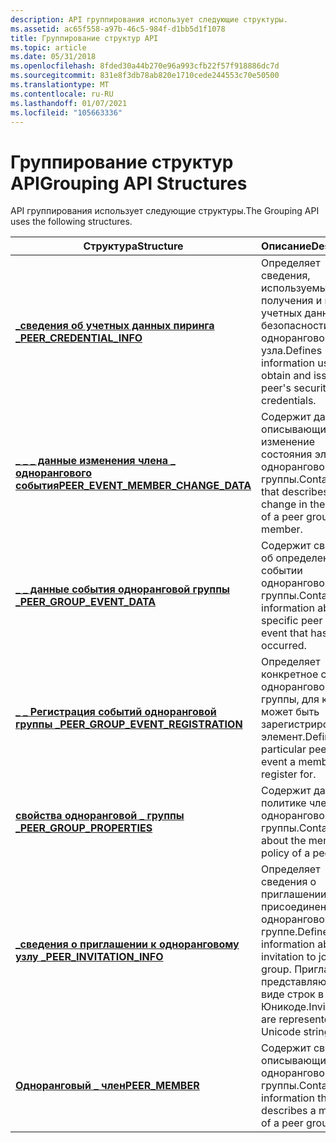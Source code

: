 ```yaml
---
description: API группирования использует следующие структуры.
ms.assetid: ac65f558-a97b-46c5-984f-d1bb5d1f1078
title: Группирование структур API
ms.topic: article
ms.date: 05/31/2018
ms.openlocfilehash: 8fded30a44b270e96a993cfb22f57f918886dc7d
ms.sourcegitcommit: 831e8f3db78ab820e1710cede244553c70e50500
ms.translationtype: MT
ms.contentlocale: ru-RU
ms.lasthandoff: 01/07/2021
ms.locfileid: "105663336"
---
```

# <a name="grouping-api-structures"></a><span data-ttu-id="5e0ee-103">Группирование структур API</span><span class="sxs-lookup"><span data-stu-id="5e0ee-103">Grouping API Structures</span></span>

<span data-ttu-id="5e0ee-104">API группирования использует следующие структуры.</span><span class="sxs-lookup"><span data-stu-id="5e0ee-104">The Grouping API uses the following structures.</span></span>



| <span data-ttu-id="5e0ee-105">Структура</span><span class="sxs-lookup"><span data-stu-id="5e0ee-105">Structure</span></span>                                                                  | <span data-ttu-id="5e0ee-106">Описание</span><span class="sxs-lookup"><span data-stu-id="5e0ee-106">Description</span></span>                                                                                                   |
|----------------------------------------------------------------------------|---------------------------------------------------------------------------------------------------------------|
| [<span data-ttu-id="5e0ee-107">**\_сведения об учетных данных пиринга \_**</span><span class="sxs-lookup"><span data-stu-id="5e0ee-107">**PEER\_CREDENTIAL\_INFO**</span></span>](/windows/desktop/api/P2P/ns-p2p-peer_credential_info)                     | <span data-ttu-id="5e0ee-108">Определяет сведения, используемые для получения и выпуска учетных данных безопасности однорангового узла.</span><span class="sxs-lookup"><span data-stu-id="5e0ee-108">Defines information used to obtain and issue a peer's security credentials.</span></span>                                   |
| [<span data-ttu-id="5e0ee-109">**\_ \_ \_ данные изменения члена \_ однорангового события**</span><span class="sxs-lookup"><span data-stu-id="5e0ee-109">**PEER\_EVENT\_MEMBER\_CHANGE\_DATA**</span></span>](/windows/desktop/api/P2P/ns-p2p-peer_event_member_change_data) | <span data-ttu-id="5e0ee-110">Содержит данные, описывающие изменение состояния элемента одноранговой группы.</span><span class="sxs-lookup"><span data-stu-id="5e0ee-110">Contains data that describes a change in the status of a peer group member.</span></span>                                   |
| [<span data-ttu-id="5e0ee-111">**\_ \_ данные события одноранговой группы \_**</span><span class="sxs-lookup"><span data-stu-id="5e0ee-111">**PEER\_GROUP\_EVENT\_DATA**</span></span>](/windows/win32/api/p2p/ns-p2p-peer_group_event_data-r1)                  | <span data-ttu-id="5e0ee-112">Содержит сведения об определенном событии одноранговой группы.</span><span class="sxs-lookup"><span data-stu-id="5e0ee-112">Contains information about a specific peer group event that has occurred.</span></span>                                     |
| [<span data-ttu-id="5e0ee-113">**\_ \_ Регистрация событий одноранговой группы \_**</span><span class="sxs-lookup"><span data-stu-id="5e0ee-113">**PEER\_GROUP\_EVENT\_REGISTRATION**</span></span>](/windows/desktop/api/P2P/ns-p2p-peer_group_event_registration)  | <span data-ttu-id="5e0ee-114">Определяет конкретное событие одноранговой группы, для которого может быть зарегистрирован элемент.</span><span class="sxs-lookup"><span data-stu-id="5e0ee-114">Defines the particular peer group event a member can register for.</span></span>                                            |
| [<span data-ttu-id="5e0ee-115">**свойства одноранговой \_ группы \_**</span><span class="sxs-lookup"><span data-stu-id="5e0ee-115">**PEER\_GROUP\_PROPERTIES**</span></span>](/windows/desktop/api/P2P/ns-p2p-peer_group_properties)                   | <span data-ttu-id="5e0ee-116">Содержит данные о политике членства одноранговой группы.</span><span class="sxs-lookup"><span data-stu-id="5e0ee-116">Contains data about the membership policy of a peer group.</span></span>                                                    |
| [<span data-ttu-id="5e0ee-117">**\_сведения о приглашении к одноранговому узлу \_**</span><span class="sxs-lookup"><span data-stu-id="5e0ee-117">**PEER\_INVITATION\_INFO**</span></span>](/windows/desktop/api/P2P/ns-p2p-peer_invitation_info)                     | <span data-ttu-id="5e0ee-118">Определяет сведения о приглашении для присоединения к одноранговой группе.</span><span class="sxs-lookup"><span data-stu-id="5e0ee-118">Defines information about an invitation to join a peer group.</span></span> <span data-ttu-id="5e0ee-119">Приглашения представляются в виде строк в Юникоде.</span><span class="sxs-lookup"><span data-stu-id="5e0ee-119">Invitations are represented as Unicode strings.</span></span> |
| [<span data-ttu-id="5e0ee-120">**Одноранговый \_ член**</span><span class="sxs-lookup"><span data-stu-id="5e0ee-120">**PEER\_MEMBER**</span></span>](/windows/desktop/api/P2P/ns-p2p-peer_member)                                        | <span data-ttu-id="5e0ee-121">Содержит сведения, описывающие члена одноранговой группы.</span><span class="sxs-lookup"><span data-stu-id="5e0ee-121">Contains information that describes a member of a peer group.</span></span>                                                 |



 

 

 



